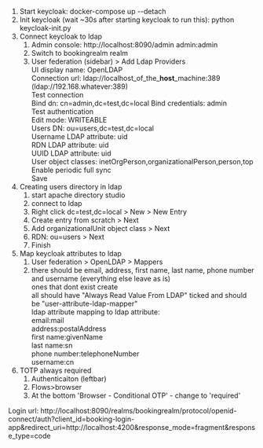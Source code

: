 1. Start keycloak: docker-compose up --detach
2. Init keycloak (wait ~30s after starting keycloak to run this): python keycloak-init.py
3. Connect keycloak to ldap
    1. Admin console: http://localhost:8090/admin admin:admin
    2. Switch to bookingrealm realm
    3. User federation (sidebar) > Add Ldap Providers  
        UI display name: OpenLDAP  
        Connection url: ldap://localhost_of_the_**host**_machine:389 (ldap://192.168.whatever:389)  
        Test connection  
        Bind dn: cn=admin,dc=test,dc=local
        Bind credentials: admin  
        Test authentication  
        Edit mode: WRITEABLE  
        Users DN: ou=users,dc=test,dc=local  
        Username LDAP attribute: uid  
        RDN LDAP attribute: uid  
        UUID LDAP attribute: uid  
        User object classes: inetOrgPerson,organizationalPerson,person,top
        Enable periodic full sync  
        Save  
4. Creating users directory in ldap  
    1. start apache directory studio  
    2. connect to ldap  
    3. Right click dc=test,dc=local > New > New Entry  
    4. Create entry from scratch > Next  
    5. Add organizationalUnit object class > Next  
    6. RDN: ou=users > Next  
    7. Finish   
5. Map keycloak attributes to ldap
    1. User federation > OpenLDAP > Mappers
    2. there should be email, address, first name, last name, phone number and username (everything else leave as is)  
        ones that dont exist create  
        all should have "Always Read Value From LDAP" ticked and should be "user-attribute-ldap-mapper"   
        ldap attribute mapping to ldap attribute:   
        email:mail  
        address:postalAddress  
        first name:givenName  
        last name:sn  
        phone number:telephoneNumber  
        username:cn  
6. TOTP always required
    1. Authenticaiton (leftbar)
    2. Flows>browser
    3. At the bottom 'Browser - Conditional OTP' - change to 'required'


Login url:
http://localhost:8090/realms/bookingrealm/protocol/openid-connect/auth?client_id=booking-login-app&redirect_uri=http://localhost:4200&response_mode=fragment&response_type=code
